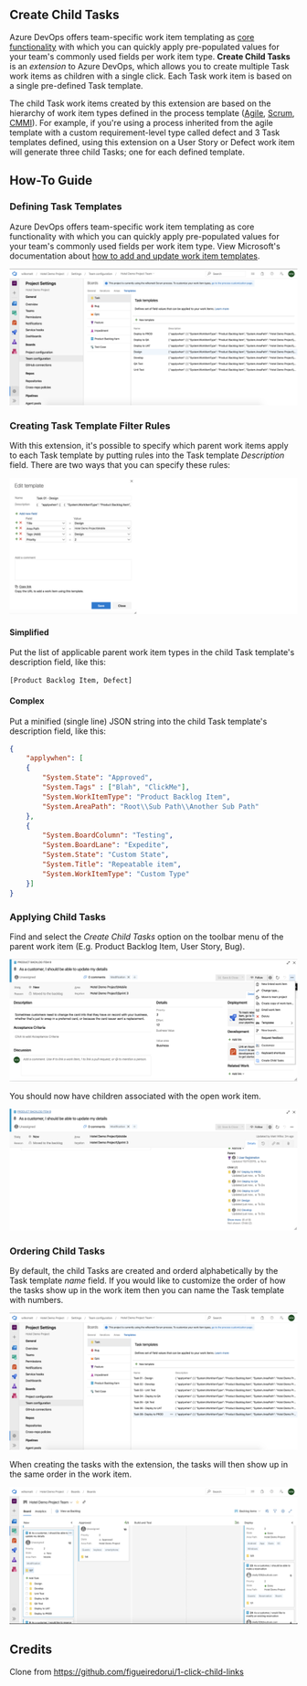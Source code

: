 ## Create Child Tasks ##

Azure DevOps offers team-specific work item templating as <a href="https://docs.microsoft.com/en-us/azure/devops/boards/backlogs/work-item-template?view=azure-devops&tabs=browser" target="_blank">core functionality</a> with which you can quickly apply pre-populated values for your team's commonly used fields per work item type. **Create Child Tasks** is an *extension* to Azure DevOps, which allows you to create multiple Task work items as children with a single click. Each Task work item is based on a single pre-defined Task template.

The child Task work items created by this extension are based on the hierarchy of work item types defined in the process template (<a href="https://docs.microsoft.com/en-us/azure/devops/boards/work-items/guidance/agile-process-workflow?view=azure-devops" target="_blank">Agile</a>, <a href="https://docs.microsoft.com/en-us/azure/devops/boards/work-items/guidance/scrum-process-workflow?view=azure-devops" target="_blank">Scrum</a>, <a href="https://docs.microsoft.com/en-us/azure/devops/boards/work-items/guidance/cmmi-process-workflow?view=azure-devops" target="_blank">CMMI</a>). For example, if you're using a process inherited from the agile template with a custom requirement-level type called defect and 3 Task templates defined, using this extension on a User Story or Defect work item will generate three child Tasks; one for each defined template.

## How-To Guide ##

### Defining Task Templates ###

Azure DevOps offers team-specific work item templating as core functionality with which you can quickly apply pre-populated values for your team's commonly used fields per work item type. View Microsoft's documentation about <a href="https://docs.microsoft.com/en-us/azure/devops/boards/backlogs/work-item-template" target="_blank">how to add and update work item templates</a>.

<img src="src/img/create-child-tasks-screenshot-manage-templates.png" alt="Defining task templates" />

### Creating Task Template Filter Rules ###

With this extension, it's possible to specify which parent work items apply to each Task template by putting rules into the Task template *Description* field. There are two ways that you can specify these rules:

<img src="src/img/create-child-tasks-screenshot-manage-templates-filter-rules.png" alt="Creating task template filter rules" />

#### Simplified ####

Put the list of applicable parent work item types in the child Task template's description field, like this:

```[Product Backlog Item, Defect]```

#### Complex ####

Put a minified (single line) JSON string into the child Task template's description field, like this:

``` json
{
    "applywhen": [
    {
        "System.State": "Approved",
        "System.Tags" : ["Blah", "ClickMe"],
        "System.WorkItemType": "Product Backlog Item",
        "System.AreaPath": "Root\\Sub Path\\Another Sub Path"
    },
    {
        "System.BoardColumn": "Testing",
        "System.BoardLane": "Expedite",
        "System.State": "Custom State",
        "System.Title": "Repeatable item",
        "System.WorkItemType": "Custom Type"
    }]
}
```

### Applying Child Tasks ###

Find and select the *Create Child Tasks* option on the toolbar menu of the parent work item (E.g. Product Backlog Item, User Story, Bug).

<img src="src/img/create-child-tasks-screenshot-work-item-menu-item.png" alt="Applying child tasks menu item" />

You should now have children associated with the open work item.

<img src="src/img/create-child-tasks-screenshot-work-item-tasks.png" alt="Child tasks are added to work item" />

### Ordering Child Tasks ###

By default, the child Tasks are created and orderd alphabetically by the Task template *name* field. If you would like to customize the order of how the tasks show up in the work item then you can name the Task template with numbers. 

<img src="src/img/create-child-tasks-screenshot-manage-templates-order.png" alt="Managing task templates in custom order" />

When creating the tasks with the extension, the tasks will then show up in the same order in the work item.

<img src="src/img/create-child-tasks-screenshot-board-work-item-tasks.png" alt="Board work item with tasks in order" />

## Credits ##

Clone from https://github.com/figueiredorui/1-click-child-links
